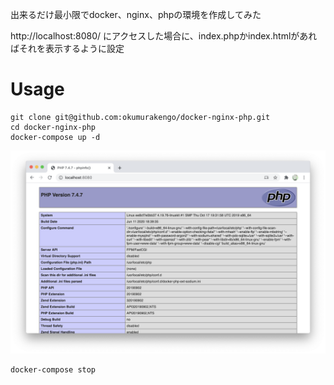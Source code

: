 出来るだけ最小限でdocker、nginx、phpの環境を作成してみた

http://localhost:8080/ にアクセスした場合に、index.phpかindex.htmlがあればそれを表示するように設定

# Usage

```shell
git clone git@github.com:okumurakengo/docker-nginx-php.git
cd docker-nginx-php
docker-compose up -d
```

<img src="image.png">

```shell
docker-compose stop
```
